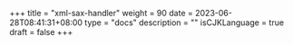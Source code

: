 +++
title = "xml-sax-handler"
weight = 90
date = 2023-06-28T08:41:31+08:00
type = "docs"
description = ""
isCJKLanguage = true
draft = false
+++